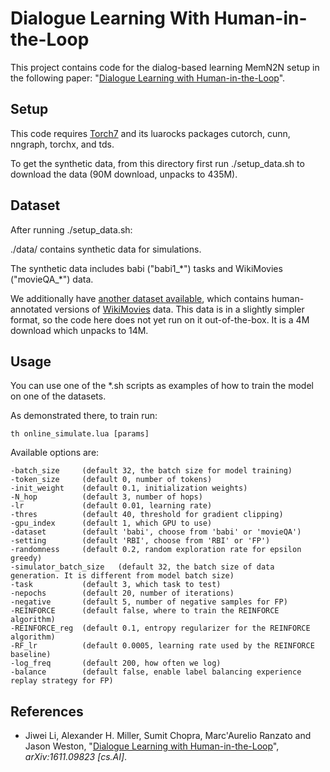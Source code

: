 # Dialogue Learning With Human-in-the-Loop

This project contains code for the dialog-based learning MemN2N setup in the following paper: "[Dialogue Learning with Human-in-the-Loop](https://arxiv.org/abs/1611.09823)".

## Setup

This code requires [Torch7](http://torch.ch) and its luarocks packages cutorch, cunn, nngraph, torchx, and tds.

To get the synthetic data, from this directory first run ./setup\_data.sh to download the data (90M download, unpacks to 435M).

## Dataset
After running ./setup\_data.sh:

./data/ contains synthetic data for simulations.

The synthetic data includes babi ("babi1_\*") tasks and WikiMovies ("movieQA_\*") data.


We additionally have [another dataset available](http://parl.ai/downloads/mturkwikimovies/mturkwikimovies.tar.gz), which contains human-annotated versions of [WikiMovies](http://fb.ai/babi) data. This data is in a slightly simpler format, so the code here does not yet run on it out-of-the-box. It is a 4M download which unpacks to 14M.


## Usage

You can use one of the \*.sh scripts as examples of how to train the model on one of the datasets.

As demonstrated there, to train run:

    th online_simulate.lua [params]

Available options are:

    -batch_size		(default 32, the batch size for model training)
    -token_size		(default 0, number of tokens)
    -init_weight	(default 0.1, initialization weights)
    -N_hop			(default 3, number of hops)
    -lr				(default 0.01, learning rate)
    -thres			(default 40, threshold for gradient clipping)
    -gpu_index		(default 1, which GPU to use)
    -dataset		(default 'babi', choose from 'babi' or 'movieQA')
    -setting		(default 'RBI', choose from 'RBI' or 'FP')
    -randomness     (default 0.2, random exploration rate for epsilon greedy)
    -simulator_batch_size   (default 32, the batch size of data generation. It is different from model batch size)
    -task			(default 3, which task to test)
    -nepochs		(default 20, number of iterations)
    -negative		(default 5, number of negative samples for FP)
    -REINFORCE      (default false, where to train the REINFORCE algorithm)
    -REINFORCE_reg  (default 0.1, entropy regularizer for the REINFORCE algorithm)
    -RF_lr          (default 0.0005, learning rate used by the REINFORCE baseline)
    -log_freq       (default 200, how often we log)
    -balance        (default false, enable label balancing experience replay strategy for FP)

## References

* Jiwei Li, Alexander H. Miller, Sumit Chopra, Marc'Aurelio Ranzato and Jason Weston, "[Dialogue Learning with Human-in-the-Loop](https://arxiv.org/abs/1611.09823)", *arXiv:1611.09823 [cs.AI]*.

